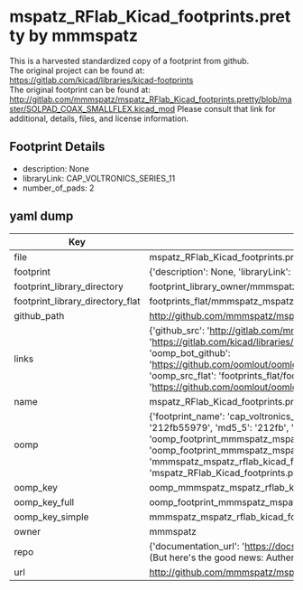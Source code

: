 # mspatz_RFlab_Kicad_footprints.pretty by mmmspatz  
This is a harvested standardized copy of a footprint from github.  
The original project can be found at:  
https://gitlab.com/kicad/libraries/kicad-footprints  
The original footprint can be found at:
http://gitlab.com/mmmspatz/mspatz_RFlab_Kicad_footprints.pretty/blob/master/SOLPAD_COAX_SMALLFLEX.kicad_mod
Please consult that link for additional, details, files, and license information.  
## Footprint Details
* description: None  
* libraryLink: CAP_VOLTRONICS_SERIES_11  
* number_of_pads: 2  
## yaml dump  
| Key | Value |  
| --- | --- |  
| file | mspatz_RFlab_Kicad_footprints.pretty/CAP_VOLTRONICS_SERIES_11.kicad_mod |  
| footprint | {'description': None, 'libraryLink': 'CAP_VOLTRONICS_SERIES_11', 'number_of_pads': 2} |  
| footprint_library_directory | footprint_library_owner/mmmspatz_mspatz_RFlab_Kicad_footprints.pretty |  
| footprint_library_directory_flat | footprints_flat/mmmspatz_mspatz_rflab_kicad_footprints_cap_voltronics_series_11/working |  
| github_path | http://github.com/mmmspatz/mspatz_RFlab_Kicad_footprints.pretty/blob/master/CAP_VOLTRONICS_SERIES_11.kicad_mod |  
| links | {'github_src': 'http://gitlab.com/mmmspatz/mspatz_RFlab_Kicad_footprints.pretty/blob/master/SOLPAD_COAX_SMALLFLEX.kicad_mod', 'github_src_repo': 'https://gitlab.com/kicad/libraries/kicad-footprints', 'oomp_bot': 'footprints/mmmspatz_mspatz_rflab_kicad_footprints_cap_voltronics_series_11/working', 'oomp_bot_github': 'https://github.com/oomlout/oomlout_oomp_footprint_bot/tree/main/footprints/mmmspatz_mspatz_rflab_kicad_footprints_cap_voltronics_series_11/working', 'oomp_src_flat': 'footprints_flat/footprints_flat/mmmspatz_mspatz_rflab_kicad_footprints_cap_voltronics_series_11/working', 'oomp_src_flat_github': 'https://github.com/oomlout/oomlout_oomp_footprint_src/tree/main/footprints_flat/mmmspatz_mspatz_rflab_kicad_footprints_cap_voltronics_series_11/working'} |  
| name | mspatz_RFlab_Kicad_footprints.pretty |  
| oomp | {'footprint_name': 'cap_voltronics_series_11', 'library_name': 'mspatz_rflab_kicad_footprints', 'md5': '212fb55979812c748471cba6cd589dc2', 'md5_10': '212fb55979', 'md5_5': '212fb', 'md5_6': '212fb5', 'oomp_key': 'oomp_mmmspatz_mspatz_rflab_kicad_footprints_cap_voltronics_series_11', 'oomp_key_extra': 'oomp_footprint_mmmspatz_mspatz_rflab_kicad_footprints_cap_voltronics_series_11', 'oomp_key_full': 'oomp_footprint_mmmspatz_mspatz_rflab_kicad_footprints_cap_voltronics_series_11_212fb5', 'oomp_key_simple': 'mmmspatz_mspatz_rflab_kicad_footprints_cap_voltronics_series_11', 'original_filename': 'mspatz_RFlab_Kicad_footprints.pretty/CAP_VOLTRONICS_SERIES_11.kicad_mod', 'owner_name': 'mmmspatz'} |  
| oomp_key | oomp_mmmspatz_mspatz_rflab_kicad_footprints_cap_voltronics_series_11 |  
| oomp_key_full | oomp_footprint_mmmspatz_mspatz_rflab_kicad_footprints_cap_voltronics_series_11 |  
| oomp_key_simple | mmmspatz_mspatz_rflab_kicad_footprints_cap_voltronics_series_11 |  
| owner | mmmspatz |  
| repo | {'documentation_url': 'https://docs.github.com/rest/overview/resources-in-the-rest-api#rate-limiting', 'message': "API rate limit exceeded for 84.66.173.59. (But here's the good news: Authenticated requests get a higher rate limit. Check out the documentation for more details.)"} |  
| url | http://github.com/mmmspatz/mspatz_RFlab_Kicad_footprints.pretty |  

